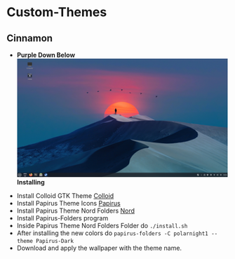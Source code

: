 # Custom-Themes

## Cinnamon
* **Purple Down Below**
![Purple Down Below](Cinnamon/Purple_Down_Below.png)
**Installing**
+ Install Colloid GTK Theme [Colloid](https://github.com/vinceliuice/Colloid-gtk-theme "Colloid GTK Theme")
+ Install Papirus Theme Icons [Papirus](https://github.com/PapirusDevelopmentTeam/papirus-icon-theme#installation)
+ Install Papirus Theme Nord Folders [Nord](https://github.com/Adapta-Projects/Papirus-Nord)
+ Install Papirus-Folders program
+ Inside Papirus Theme Nord Folders Folder do `./install.sh` 
+ After installing the new colors do `papirus-folders -C polarnight1 --theme Papirus-Dark`
+ Download and apply the wallpaper with the theme name.
